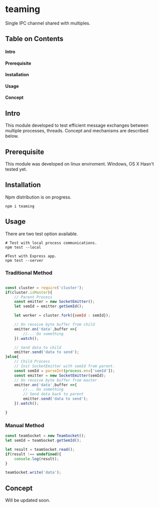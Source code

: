 # teaming
Single IPC channel shared with multiples.

## Table on Contents
#### Intro
#### Prerequisite
#### Installation
#### Usage
#### Concept

## Intro
This module developed to test efficient message exchanges between multiple processes, threads.
Concept and mechanisms are described below.

## Prerequisite
This module was developed on linux enviroment. Windows, OS X Hasn't tested yet.

## Installation
Npm distribution is on progress. 
```
npm i teaming
```

## Usage
There are two test option available.
```
# Test with local process communications.
npm test --local

#Test with Express app.
npm test --server
```

### Traditional Method

```javascript

const cluster = require('cluster');
if(cluster.isMaster){
    // Parent Process
    const emitter = new SocketEmitter();
    let semId = emitter.getSemId();

    let worker = cluster.fork({semId : semId});

    // On receive byte buffer from child
    emitter.on('data',buffer =>{
        //... Do something
    }).watch();

    // Send data to child
    emitter.send('data to send');
}else{
    // Child Process
    // Init SocketEmitter with semId from parent.
    const semId = parseInt(process.env['semId']);
    const emitter = new SocketEmitter(semId);
    // On receive byte buffer from master
    emitter.on('data',buffer =>{
        //... Do something
        // Send data back to parent
        emitter.send('data to send');
    }).watch();

}
```

### Manual Method
```javascript
const teamSocket = new TeamSocket();
let semId = teamSocket.getSemId();

let result = teamSocket.read();
if(result !== undefined){
    console.log(result);
}

teamSocket.write('data');

```

## Concept
Will be updated soon.



